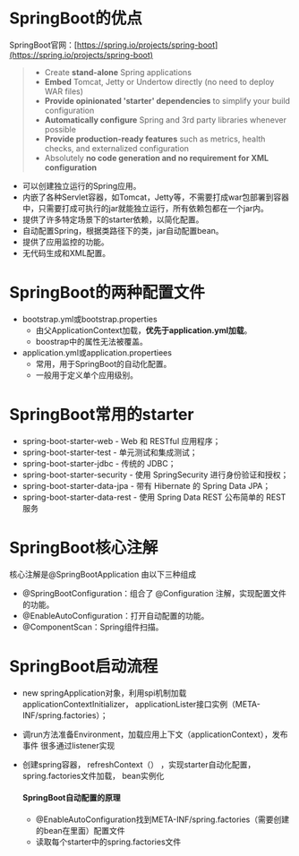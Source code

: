 # SpringBoot的优点

SpringBoot官网：[https://spring.io/projects/spring-boot](https://spring.io/projects/spring-boot)

> - Create **stand-alone** Spring applications
> - **Embed** Tomcat, Jetty or Undertow directly (no need to deploy WAR files)
> - **Provide opinionated 'starter' dependencies** to simplify your build configuration
> - **Automatically configure** Spring and 3rd party libraries whenever possible
> - **Provide production-ready features** such as metrics, health checks, and externalized configuration
> - Absolutely **no code generation and no requirement for XML configuration**

- 可以创建独立运行的Spring应用。
- 内嵌了各种Servlet容器，如Tomcat，Jetty等，不需要打成war包部署到容器中，只需要打成可执行的jar就能独立运行，所有依赖包都在一个jar内。
- 提供了许多特定场景下的starter依赖，以简化配置。
- 自动配置Spring，根据类路径下的类，jar自动配置bean。
- 提供了应用监控的功能。
- 无代码生成和XML配置。

# SpringBoot的两种配置文件

- bootstrap.yml或bootstrap.properties
  - 由父ApplicationContext加载，**优先于application.yml加载**。
  - boostrap中的属性无法被覆盖。
- application.yml或application.propertiees
  - 常用，用于SpringBoot的自动化配置。
  - 一般用于定义单个应用级别。

# SpringBoot常用的starter

- spring-boot-starter-web - Web 和 RESTful 应用程序；
- spring-boot-starter-test - 单元测试和集成测试；
- spring-boot-starter-jdbc - 传统的 JDBC；
- spring-boot-starter-security - 使用 SpringSecurity 进行身份验证和授权；
- spring-boot-starter-data-jpa - 带有 Hibernate 的 Spring Data JPA；
- spring-boot-starter-data-rest - 使用 Spring Data REST 公布简单的 REST 服务

# SpringBoot核心注解

核心注解是@SpringBootApplication 由以下三种组成

- @SpringBootConfiguration：组合了 @Configuration 注解，实现配置文件的功能。
- @EnableAutoConfiguration：打开自动配置的功能。
- @ComponentScan：Spring组件扫描。

# SpringBoot启动流程

- new springApplication对象，利用spi机制加载applicationContextInitializer， applicationLister接口实例（META-INF/spring.factories）；

- 调run方法准备Environment，加载应用上下文（applicationContext），发布事件 很多通过listener实现

- 创建spring容器， refreshContext（） ，实现starter自动化配置，spring.factories文件加载， bean实例化

  #### SpringBoot自动配置的原理

  - @EnableAutoConfiguration找到META-INF/spring.factories（需要创建的bean在里面）配置文件
  - 读取每个starter中的spring.factories文件

